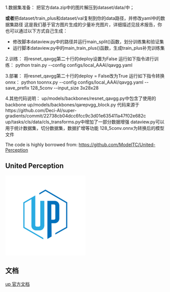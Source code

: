1.数据集准备：
把官方data.zip中的图片解压到dataset/data/中；

**或者**把dataset/train_plus和dataset/val复制到你的data路径，并修改yaml中的数据集路径
这是我们基于官方图片生成的少量补充图片，详细描述见技术报告，你也可以通过以下方式自己生成：
- 修改脚本dataview.py中的路径并运行main_split()函数，划分训练集和验证集
- 运行脚本dataview.py中的main_train_plus()函数，生成train_plus补充训练集


2.训练：
将resnet_qavgg第二十行的deploy设置为False
运行如下指令进行训练：
python train.py --config configs/local_AAAI/qavgg.yaml

3.部署：
将resnet_qavgg第二十行的deploy = False改为True
运行如下指令转换onnx：
python toonnx.py --config configs/local_AAAI/qavgg.yaml --save_prefix 128_5conv --input_size 3x28x28

4.其他代码说明：
up/models/backbones/resnet_qavgg.py中包含了使用的backbone
up/models/backbones/qarepvgg_block.py 代码来源于https://github.com/Deci-AI/super-gradients/commit/22738cb04dcc6fcc9c3d01e635411a47f02e682c
up/tasks/cls/data/cls_transforms.py中增加了一部分数据增强
dataview.py可以用于统计数据集，切分数据集，数据扩增等功能
128_5conv.onnx为转换后的模型文件

The code is highly borrowed from: https://github.com/ModelTC/United-Perception

## United Perception

<img src=./up-logo.png width=50% />


## 文档

[up 官方文档](https://modeltc-up.readthedocs.io/en/latest/index.html)
